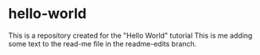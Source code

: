 # hello-world
This is a repository created for the "Hello World" tutorial
This is me adding some text to the read-me file in the readme-edits branch.
